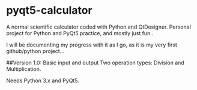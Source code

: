 # pyqt5-calculator
A normal scientific calculator coded with Python and QtDesigner. Personal project for Python and PyQt5 practice, and mostly just fun.. 

I will be documenting my progress with it as I go, as it is my very first github/python project...


##Version 1.0: Basic input and output
              Two operation types: Division and Multiplication.


Needs Python 3.x and PyQt5.

